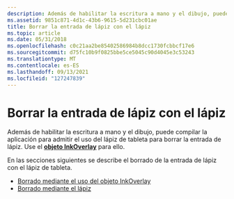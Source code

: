 ```yaml
---
description: Además de habilitar la escritura a mano y el dibujo, puede compilar la aplicación para admitir el uso del lápiz de tableta para borrar la entrada de lápiz. Use el objeto InkOverlay para ello.
ms.assetid: 9851c871-4d1c-43b6-9615-5d231cbc01ae
title: Borrar la entrada de lápiz con el lápiz
ms.topic: article
ms.date: 05/31/2018
ms.openlocfilehash: c0c21aa2be85402586984b8dcc1730fcbbcf17e6
ms.sourcegitcommit: d75fc10b9f0825bbe5ce5045c90d4045e3c53243
ms.translationtype: MT
ms.contentlocale: es-ES
ms.lasthandoff: 09/13/2021
ms.locfileid: "127247839"
---
```

# <a name="erasing-ink-with-the-pen"></a>Borrar la entrada de lápiz con el lápiz

Además de habilitar la escritura a mano y el dibujo, puede compilar la aplicación para admitir el uso del lápiz de tableta para borrar la entrada de lápiz. Use el [**objeto InkOverlay**](inkoverlay-class.md) para ello.

En las secciones siguientes se describe el borrado de la entrada de lápiz con el lápiz de tableta.

-   [Borrado mediante el uso del objeto InkOverlay](erasing-by-using-the-inkoverlay-object.md)
-   [Borrado mediante el lápiz](erasing-by-using-the-pen.md)

 

 



